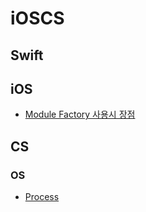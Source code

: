 # iOSCS
## Swift
## iOS
- [Module Factory 사용시 장점](https://github.com/ffalswo2/iOSCS/issues/3)

## CS
### OS
- [Process](https://codingmon.tistory.com/37)
